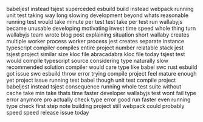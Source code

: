 babeljest instead tsjest superceded esbuild build instead webpack running unit test taking way long slowing development beyond whats reasonable running test would take minute per test test take per test run wallabyjs became unusable developing motivating invest time speed whole thing turn wallabyjs team wrote blog post explaining situation short wallaby creates multiple worker process worker process jest creates separate instance typescript compiler compiles entire project number relatable stack jest tsjest project similar size kloc file abracadabra kloc file today tsjest test would compile typescript source considering type naturally slow recommended solution compiler would care type like babel swc rust esbuild got issue swc esbuild throw error trying compile project feel mature enough yet project issue running test babel though unit test compile project babeljest instead tsjest consequence running whole test suite without cache take min take thats time faster developer wallabyjs test wont fail type error anymore pro actually check type error good run faster even running type check first step note building project still webpack could probably speed speed release issue today